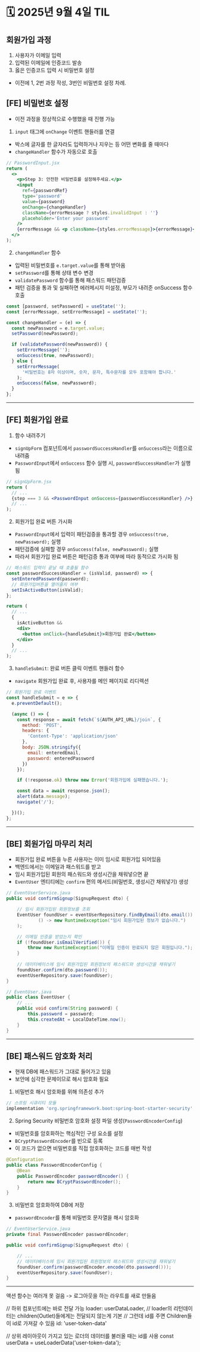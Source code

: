 # 🗓️ 2025년 9월 4일 TIL


## 회원가입 과정
1. 사용자가 이메일 입력
2. 입력된 이메일에 인증코드 발송
3. 옳은 인증코드 입력 시 비밀번호 설정

- 이전에 1, 2번 과정 작성, 3번인 비밀번호 설정 차례.


## [FE] 비밀번호 설정
- 이전 과정을 정상적으로 수행했을 때 진행 가능

1. `input` 태그에 `onChange` 이벤트 핸들러를 연결
- 박스에 글자를 한 글자라도 입력하거나 지우는 등 어떤 변화를 줄 때마다
- `changeHandler` 함수가 자동으로 호출
```jsx
// PasswordInput.jsx
return (
  <>
    <p>Step 3: 안전한 비밀번호를 설정해주세요.</p>
    <input
      ref={passwordRef}
      type='password'
      value={password}
      onChange={changeHandler}
      className={errorMessage ? styles.invalidInput : ''}
      placeholder='Enter your password'
    />
    {errorMessage && <p className={styles.errorMessage}>{errorMessage}</p>}
  </>
);
```

2. `changeHandler` 함수
- 입력된 비밀번호를 `e.target.value`를 통해 받아옴
- `setPassword`를 통해 상태 변수 변경
- `validatePassword` 함수를 통해 패스워드 패턴검증
- 패턴 검증을 통과 및 실패하면 에러메시지 미설정, 부모가 내려준 onSuccess 함수 호출

```jsx
const [password, setPassword] = useState('');
const [errorMessage, setErrorMessage] = useState('');

const changeHandler = (e) => {
  const newPassword = e.target.value;
  setPassword(newPassword);

  if (validatePassword(newPassword)) {
    setErrorMessage('');
    onSuccess(true, newPassword);
  } else {
    setErrorMessage(
      '비밀번호는 8자 이상이며, 숫자, 문자, 특수문자를 모두 포함해야 합니다.'
    );
    onSuccess(false, newPassword);
  }
};
```

---

## [FE] 회원가입 완료

1. 함수 내려주기
- `signUpForm` 컴포넌트에서 `passwordSuccessHandler`를 `onSuccess`라는 이름으로 내려줌
- `PasswordInput`에서 `onSuccess` 함수 실행 시, `passwordSuccessHandler`가 실행됨
```jsx
// signUpForm.jsx
return (
  // ...
  {step === 3 && <PasswordInput onSuccess={passwordSuccessHandler} />}
  // ...
);
```

2. 회원가입 완료 버튼 가시화
- `PasswordInput`에서 입력이 패턴검증을 통과할 경우 `onSuccess(true, newPassword);` 실행
- 패턴검증에 실패할 경우 `onSuccess(false, newPassword);` 실행
- 따라서 회원가입 완료 버튼은 패턴검증 통과 여부에 따라 동적으로 가시화 됨
```jsx
// 패스워드 입력이 끝날 때 호출될 함수
const passwordSuccessHandler = (isValid, password) => {
  setEnteredPassword(password);
  // 회원가입버튼을 열어줄지 여부
  setIsActiveButton(isValid);
};

return (
  // ...
  {
    isActiveButton &&
    <div>
      <button onClick={handleSubmit}>회원가입 완료</button>
    </div>
  }
  // ...
);
```

3. `handleSubmit`: 완료 버튼 클릭 이벤트 핸들러 함수
- `navigate` 회원가입 완료 후, 사용자를 메인 페이지로 리디렉션

```jsx
// 회원가입 완료 이벤트
const handleSubmit = e => {
  e.preventDefault();

  (async () => {
    const response = await fetch(`${AUTH_API_URL}/join`, {
      method: 'POST',
      headers: {
        'Content-Type': 'application/json'
      },
      body: JSON.stringify({
        email: enteredEmail,
        password: enteredPassword
      })
    });

    if (!response.ok) throw new Error('회원가입에 실패했습니다.');

    const data = await response.json();
    alert(data.message);
    navigate('/');

  })();
};
```

---

## [BE] 회원가입 마무리 처리
- 회원가입 완료 버튼을 누른 사용자는 이미 임시로 회원가입 되어있음
- 백엔드에서는 이메일과 패스워드를 받고
- 임시 회원가입된 회원의 패스워드와 생성시간을 채워넣으면 끝
- `EventUser` 엔티티에는 `confirm` 편의 메서드(비밀번호, 생성시간 채워넣기) 생성
```java
// EventUserService.java
public void confirmSignup(SignupRequest dto) {

    // 임시 회원가입된 회원정보를 조회
    EventUser foundUser = eventUserRepository.findByEmail(dto.email()).orElseThrow(
            () -> new RuntimeException("임시 회원가입된 정보가 없습니다.")
    );

    // 이메일 인증을 받았는지 확인
    if (!foundUser.isEmailVerified()) {
        throw new RuntimeException("이메일 인증이 완료되지 않은 회원입니다.");
    }
    
    // 데이터베이스에 임시 회원가입된 회원정보의 패스워드와 생성시간을 채워넣기
    foundUser.confirm(dto.password());
    eventUserRepository.save(foundUser);
}

// EventUser.java
public class EventUser {
    // ...
    public void confirm(String password) {
        this.password = password;
        this.createdAt = LocalDateTime.now();
    }
}
```

---

## [BE] 패스워드 암호화 처리
- 현재 DB에 패스워드가 그대로 들어가고 있음
- 보안에 심각한 문제이므로 해시 암호화 필요

1. 비밀번호 해시 암호화를 위해 의존성 추가
```groovy
// 스프링 시큐리티 모듈
implementation 'org.springframework.boot:spring-boot-starter-security'
```

2. Spring Security 비밀번호 암호화 설정 파일 생성(`PasswordEncoderConfig`)
- 비밀번호를 암호화하는 핵심적인 구성 요소를 설정
- `BCryptPasswordEncoder`를 빈으로 등록
- 이 코드가 없으면 비밀번호를 직접 암호화하는 코드를 매번 작성

```java
@Configuration
public class PasswordEncoderConfig {
    @Bean
    public PasswordEncoder passwordEncoder() {
        return new BCryptPasswordEncoder();
    }
}
```

3. 비밀번호 암호화하여 DB에 저장
- `passwordEncoder`를 통해 비밀번호 문자열을 해시 암호화
```java
// EventUserService.java
private final PasswordEncoder passwordEncoder;

public void confirmSignup(SignupRequest dto) {

    // ...
    // 데이터베이스에 임시 회원가입된 회원정보의 패스워드와 생성시간을 채워넣기
    foundUser.confirm(passwordEncoder.encode(dto.password()));
    eventUserRepository.save(foundUser);
}
```

---



액션 함수는 여러개 못 걸음
-> 로그아웃을 하는 라우트를 새로 만들음


// 하위 컴포넌트에는 바로 전달 가능
loader: userDataLoader,
// loader의 리턴데이터는 children(Outlet)들에게는 전달되지 않는게 기본
// 그런데 id를 주면 Children들이 id로 가져갈 수 있음
id: 'user-token-data'

// 상위 레이아웃이 가지고 있는 로더의 데이터를 불러올 때는 id를 사용
const userData = useLoaderData('user-token-data');
